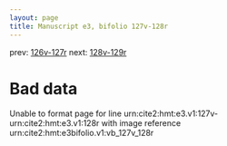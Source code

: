 ```yaml
---
layout: page
title: Manuscript e3, bifolio 127v-128r
---
```


prev: [126v-127r](../126v-127r/) next: [128v-129r](../128v-129r/)

# Bad data

Unable to format page for line urn:cite2:hmt:e3.v1:127v-urn:cite2:hmt:e3.v1:128r with image reference urn:cite2:hmt:e3bifolio.v1:vb_127v_128r
